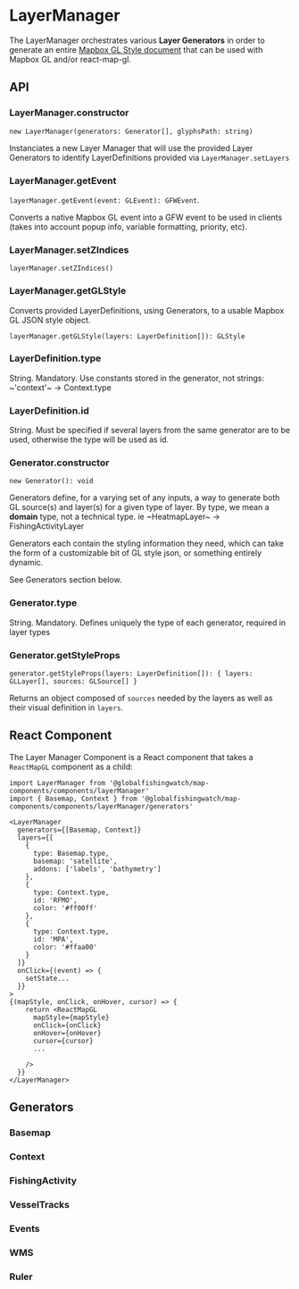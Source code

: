 # LayerManager

The LayerManager orchestrates various **Layer Generators** in order to generate an entire <a href="https://docs.mapbox.com/mapbox-gl-js/style-spec/">Mapbox GL Style document</a> that can be used with Mapbox GL and/or react-map-gl.

## API

### LayerManager.constructor

`new LayerManager(generators: Generator[], glyphsPath: string)`

Instanciates a new Layer Manager that will use the provided Layer Generators to identify LayerDefinitions provided via `LayerManager.setLayers`

### LayerManager.getEvent

`layerManager.getEvent(event: GLEvent): GFWEvent`.

Converts a native Mapbox GL event into a GFW event to be used in clients (takes into account popup info, variable formatting, priority, etc).

### LayerManager.setZIndices

`layerManager.setZIndices()`

### LayerManager.getGLStyle

Converts provided LayerDefinitions, using Generators, to a usable Mapbox GL JSON style object.

`layerManager.getGLStyle(layers: LayerDefinition[]): GLStyle`

### LayerDefinition.type

String. Mandatory. Use constants stored in the generator, not strings: ~'context'~ -> Context.type

### LayerDefinition.id

String. Must be specified if several layers from the same generator are to be used, otherwise the type will be used as id.

### Generator.constructor

`new Generator(): void`

Generators define, for a varying set of any inputs, a way to generate both GL source(s) and layer(s) for a given type of layer. By type, we mean a **domain** type, not a technical type. ie ~HeatmapLayer~ -> FishingActivityLayer

Generators each contain the styling information they need, which can take the form of a customizable bit of GL style json, or something entirely dynamic.

See Generators section below.

### Generator.type

String. Mandatory. Defines uniquely the type of each generator, required in layer types

### Generator.getStyleProps

`generator.getStyleProps(layers: LayerDefinition[]): { layers: GLLayer[], sources: GLSource[] }`

Returns an object composed of `sources` needed by the layers as well as their visual definition in `layers`.


## React Component

The Layer Manager Component is a React component that takes a `ReactMapGL` component as a child:

```
import LayerManager from '@globalfishingwatch/map-components/components/layerManager'
import { Basemap, Context } from '@globalfishingwatch/map-components/components/layerManager/generators'

<LayerManager
  generators={[Basemap, Context]}
  layers={[
    {
      type: Basemap.type,
      basemap: 'satellite',
      addons: ['labels', 'bathymetry']
    },
    {
      type: Context.type,
      id: 'RFMO',
      color: '#ff00ff'
    },
    {
      type: Context.type,
      id: 'MPA',
      color: '#ffaa00'
    }
  ]}
  onClick={(event) => {
    setState...
  }}
>
{(mapStyle, onClick, onHover, cursor) => {
    return <ReactMapGL
      mapStyle={mapStyle}
      onClick={onClick}
      onHover={onHover}
      cursor={cursor}
      ...

    />
  }}
</LayerManager>

```

## Generators

### Basemap

### Context

### FishingActivity

### VesselTracks

### Events

### WMS

### Ruler
